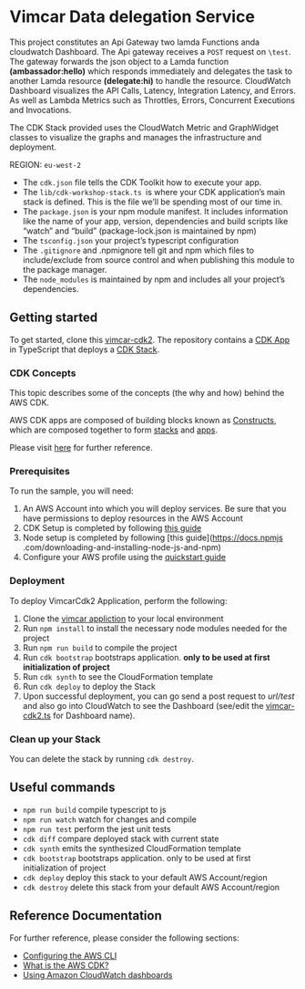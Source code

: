 # Vimcar Data delegation Service

This project constitutes an Api Gateway two lamda Functions anda cloudwatch Dashboard. The Api gateway receives a `POST` request on `\test`. The gateway forwards the json object to a Lamda function **(ambassador:hello)** which responds immediately and delegates the task to another Lamda resource **(delegate:hi)** to handle the resource. CloudWatch Dashboard visualizes the API Calls, Latency, Integration Latency, and Errors. As well as Lambda Metrics such as Throttles, Errors, Concurrent Executions and Invocations.  

The CDK Stack provided uses the CloudWatch Metric and GraphWidget classes to visualize the graphs and manages the infrastructure and deployment.

REGION: `eu-west-2`

* The `cdk.json` file tells the CDK Toolkit how to execute your app.
* The `lib/cdk-workshop-stack.ts `is where your CDK application’s main stack is defined. This is the file we’ll be spending most of our time in.
* The `package.json` is your npm module manifest. It includes information like the name of your app, version, dependencies and build scripts like “watch” and “build” (package-lock.json is maintained by npm)
* The `tsconfig.json` your project’s typescript configuration
* The `.gitignore` and .npmignore tell git and npm which files to include/exclude from source control and when publishing this module to the package manager.
* The `node_modules` is maintained by npm and includes all your project’s dependencies.

## Getting started

To get started, clone this [vimcar-cdk2](https://github.com/Einsteiniumeinsteinian/vimcar-cdk2). The repository contains a [CDK App](bin/vimcar-cdk2.ts) in TypeScript that deploys a [CDK Stack](lib/vimcar-cdk2-stack.ts).


### CDK Concepts

This topic describes some of the concepts \(the why and how\) behind the AWS CDK\.

AWS CDK apps are composed of building blocks known as [Constructs](https://docs.aws.amazon.com/cdk/latest/guide/constructs.html), which are composed together to form [stacks](https://docs.aws.amazon.com/cdk/api/latest/docs/@aws-cdk_core.Stack.html) and [apps](https://docs.aws.amazon.com/cdk/api/latest/docs/@aws-cdk_core.App.html)\.

Please visit [here](https://docs.aws.amazon.com/cdk/latest/guide/core_concepts.html) for further reference.

### Prerequisites

To run the sample, you will need:

1. An AWS Account into which you will deploy services. Be sure that you have permissions to deploy resources in the AWS Account
2. CDK Setup is completed by following [this guide](https://docs.aws.amazon.com/cdk/latest/guide/getting_started.html#getting_started_prerequisites)
3. Node setup is completed by following [this guide](https://docs.npmjs .com/downloading-and-installing-node-js-and-npm)
4. Configure your AWS profile using the [quickstart guide](https://docs.aws.amazon.com/cli/latest/userguide/cli-configure-quickstart.html)

### Deployment

To deploy VimcarCdk2 Application, perform the following:

1. Clone the [vimcar appliction](https://github.com/Einsteiniumeinsteinian/vimcar-cdk2) to your local environment
2. Run `npm install` to install the necessary node modules needed for the project
3. Run `npm run build` to compile the project
4. Run `cdk bootstrap`   bootstraps application. **only to be used at first initialization of project**
5. Run `cdk synth` to see the CloudFormation template
6. Run `cdk deploy` to deploy the Stack
7. Upon successful deployment, you can go send a post request to *url/test* and also go into CloudWatch to see the Dashboard (see/edit the [vimcar-cdk2.ts](bin/vimcar-cdk2.ts) for Dashboard name).


### Clean up your Stack

You can delete the stack by running `cdk destroy`.

## Useful commands

 * `npm run build`   compile typescript to js
 * `npm run watch`   watch for changes and compile
 * `npm run test`    perform the jest unit tests
 * `cdk diff`        compare deployed stack with current state
 * `cdk synth`       emits the synthesized CloudFormation template
 * `cdk bootstrap`   bootstraps application. only to be used at first initialization of project
 * `cdk deploy`      deploy this stack to your default AWS Account/region
 * `cdk destroy`     delete this stack from your default AWS Account/region

## Reference Documentation
For further reference, please consider the following sections:

* [Configuring the AWS CLI](https://docs.aws.amazon.com/cli/latest/userguide/cli-chap-configure.html)
* [What is the AWS CDK?](https://docs.aws.amazon.com/cdk/latest/guide/home.html)
* [Using Amazon CloudWatch dashboards](https://docs.aws.amazon.com/AmazonCloudWatch/latest/monitoring/CloudWatch_Dashboards.html)
  
  